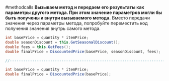 #methodcalls 
**Вызываем метод и передаем его результаты как параметры другого метода. При этом значение параметров могли бы быть получены и внутри вызываемого метода.**
Вместо передачи значения через параметры метода, попробуйте переместить код получения значения внутрь самого метода.

```cs
int basePrice = quantity * itemPrice;
double seasonDiscount = this.GetSeasonalDiscount();
double fees = this.GetFees();
double finalPrice = DiscountedPrice(basePrice, seasonDiscount, fees);

//------------------------------------------------------------------------

int basePrice = quantity * itemPrice;
double finalPrice = DiscountedPrice(basePrice);
```
